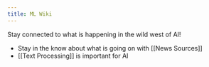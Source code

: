 ```yaml
---
title: ML Wiki
---
```


Stay connected to what is happening in the wild west of AI!

- Stay in the know about what is going on with [[News Sources]]
- [[Text Processing]] is important for AI